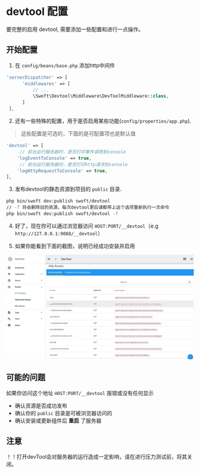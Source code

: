 # devtool 配置

要完整的启用 devtool, 需要添加一些配置和进行一点操作。

## 开始配置

1. 在 `config/beans/base.php` 添加http中间件

```php
'serverDispatcher' => [
      'middlewares' => [
          // ...
          \Swoft\Devtool\Middleware\DevToolMiddleware::class,
      ]
 ],
```

2. 还有一些特殊的配置，用于是否启用某些功能(`config/properties/app.php`).

> 这些配置是可选的，下面的是可配置项也是默认值

```php
'devtool' => [
	 // 前台运行服务器时，是否打印事件调用到console
    'logEventToConsole' => true,
	 // 前台运行服务器时，是否打印http请求到console
    'logHttpRequestToConsole' => true,
],
```

3. 发布devtool的静态资源到项目的 `public` 目录.

```bash
php bin/swoft dev:publish swoft/devtool
// -f 将会删除旧的资源，每次devtool更后请都带上这个选项重新执行一次命令
php bin/swoft dev:publish swoft/devtool -f
```

4. 好了，现在你可以通过浏览器访问 `HOST:PORT/__devtool`（e.g `http://127.0.0.1:9088/__devtool`）

5. 如果你能看到下面的截图，说明已经成功安装并启用

![image](../images/devtool.jpg)

## 可能的问题

如果你访问这个地址 `HOST:PORT/__devtool` 报错或没有任何显示

- 确认资源是否成功发布
- 确认你的 `public` 目录是可被浏览器访问的
- 确认安装或更新组件后 **重启** 了服务器

## 注意

！！打开devTool会对服务器的运行造成一定影响，请在进行压力测试前，将其关闭。



